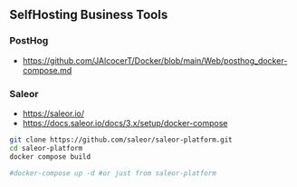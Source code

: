 ## SelfHosting Business Tools

### PostHog

* <https://github.com/JAlcocerT/Docker/blob/main/Web/posthog_docker-compose.md>

### Saleor

* <https://saleor.io/>
* <https://docs.saleor.io/docs/3.x/setup/docker-compose>

```sh
git clone https://github.com/saleor/saleor-platform.git
cd saleor-platform
docker compose build

#docker-compose up -d #or just from saleor-platform
```